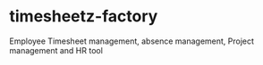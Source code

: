 # timesheetz-factory
Employee Timesheet management, absence management, Project management and HR tool